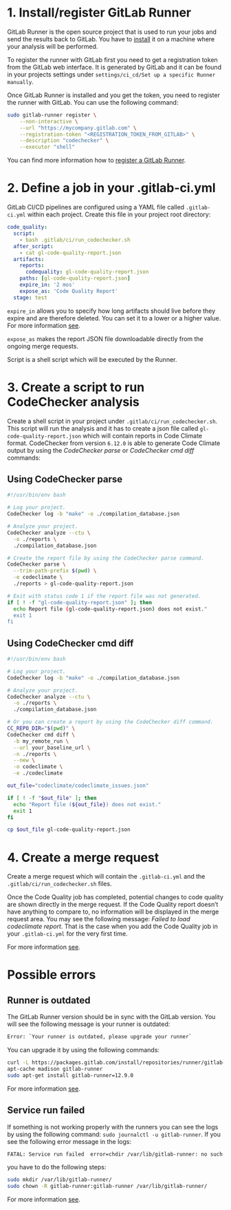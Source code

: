 # 1. Install/register GitLab Runner
GitLab Runner is the open source project that is used to run your jobs and
send the results back to GitLab. You have to
[install](https://docs.gitlab.com/runner/install/) it on a machine where
your analysis will be performed.

To register the runner with GitLab first you need to get a registration token
from the GitLab web interface. It is generated by GitLab and it can be found in
your projects settings under
`settings/ci_cd/Set up a specific Runner manually`.

Once GitLab Runner is installed and you get the token, you need to register the
runner with GitLab. You can use the following command:
```sh
sudo gitlab-runner register \
    --non-interactive \
    --url "https://mycompany.gitlab.com" \
    --registration-token "<REGISTRATION_TOKEN_FROM_GITLAB>" \
    --description "codechecker" \
    --executor "shell"
```

You can find more information how to
[register a GitLab Runner](https://docs.gitlab.com/ee/ci/runners/).

# 2. Define a job in your .gitlab-ci.yml
GitLab CI/CD pipelines are configured using a YAML file called `.gitlab-ci.yml`
within each project. Create this file in your project root directory:

```yml
code_quality:
  script:
    - bash .gitlab/ci/run_codechecker.sh
  after_script:
    - cat gl-code-quality-report.json
  artifacts:
    reports:
      codequality: gl-code-quality-report.json
    paths: [gl-code-quality-report.json]
    expire_in: '2 mos'
    expose_as: 'Code Quality Report'
  stage: test
```

`expire_in` allows you to specify how long artifacts should live before they
expire and are therefore deleted. You can set it to a lower or a higher value.
For more information
[see](https://docs.gitlab.com/ee/ci/yaml/README.html#artifactsexpire_in).

`expose_as` makes the report JSON file downloadable directly from the ongoing
merge requests.

Script is a shell script which will be executed by the Runner.

# 3. Create a script to run CodeChecker analysis
Create a shell script in your project under `.gitlab/ci/run_codechecker.sh`.
This script will run the analysis and it has to create a json file called
`gl-code-quality-report.json` which will contain reports in Code Climate
format. CodeChecker from version `6.12.0` is able to generate Code Climate
output by using the *CodeChecker parse* or *CodeChecker cmd diff* commands:

## Using CodeChecker parse
```sh
#!/usr/bin/env bash

# Log your project.
CodeChecker log -b "make" -o ./compilation_database.json

# Analyze your project.
CodeChecker analyze --ctu \
  -o ./reports \
  ./compilation_database.json

# Create the report file by using the CodeChecker parse command.
CodeChecker parse \
  --trim-path-prefix $(pwd) \
  -e codeclimate \
  ./reports > gl-code-quality-report.json

# Exit with status code 1 if the report file was not generated.
if [ ! -f "gl-code-quality-report.json" ]; then
  echo Report file (gl-code-quality-report.json) does not exist."
  exit 1
fi
```

## Using CodeChecker cmd diff
```sh
#!/usr/bin/env bash

# Log your project.
CodeChecker log -b "make" -o ./compilation_database.json

# Analyze your project.
CodeChecker analyze --ctu \
  -o ./reports \
  ./compilation_database.json

# Or you can create a report by using the CodeChecker diff command.
CC_REPO_DIR="$(pwd)" \
CodeChecker cmd diff \
  -b my_remote_run \
  --url your_baseline_url \
  -n ./reports \
  --new \
  -o codeclimate \
  -e ./codeclimate

out_file="codeclimate/codeclimate_issues.json"

if [ ! -f "$out_file" ]; then
  echo "Report file (${out_file}) does not exist."
  exit 1
fi

cp $out_file gl-code-quality-report.json
```

# 4. Create a merge request
Create a merge request which will contain the `.gitlab-ci.yml` and the
`.gitlab/ci/run_codechecker.sh` files.

Once the Code Quality job has completed, potential changes to code quality are
shown directly in the merge request. If the Code Quality report doesn’t have
anything to compare to, no information will be displayed in the merge request
area. You may see the following message: *Failed to load codeclimate report*.
That is the case when you add the Code Quality job in your `.gitlab-ci.yml`
for the very first time.

For more information
[see](https://docs.gitlab.com/ee/user/project/merge_requests/code_quality.html).

# Possible errors
## Runner is outdated
The GitLab Runner version should be in sync with the GitLab version. You will
see the following message is your runner is outdated:
```sh
Error: `Your runner is outdated, please upgrade your runner`
```

You can upgrade it by using the following commands:
```sh
curl -L https://packages.gitlab.com/install/repositories/runner/gitlab-runner/script.deb.sh | sudo bash
apt-cache madison gitlab-runner
sudo apt-get install gitlab-runner=12.9.0
```

For more information
[see](https://docs.gitlab.com/runner/#compatibility-with-gitlab-versions).

## Service run failed
If something is not working properly with the runners you can see the logs by
using the following command: `sudo journalctl -u gitlab-runner`. If you see the
following error message in the logs:
```sh
FATAL: Service run failed  error=chdir /var/lib/gitlab-runner: no such file or directory
```

you have to do the following steps:
```sh
sudo mkdir /var/lib/gitlab-runner/
sudo chown -R gitlab-runner:gitlab-runner /var/lib/gitlab-runner/
```

For more information
[see](https://gitlab.com/gitlab-org/gitlab-runner/issues/3000).
